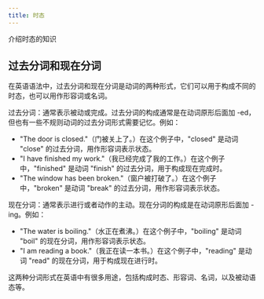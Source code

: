 ```yaml
---
title: 时态
---
```


介绍时态的知识

## 过去分词和现在分词

在英语语法中，过去分词和现在分词是动词的两种形式，它们可以用于构成不同的时态，也可以用作形容词或名词。

过去分词：通常表示被动或完成。过去分词的构成通常是在动词原形后面加 -ed，但也有一些不规则动词的过去分词形式需要记忆。例如：

- "The door is closed."（门被关上了。）在这个例子中，"closed" 是动词 "close" 的过去分词，用作形容词表示状态。
- "I have finished my work."（我已经完成了我的工作。）在这个例子中，"finished" 是动词 "finish" 的过去分词，用于构成现在完成时。
- "The window has been broken."（窗户被打破了。）在这个例子中，"broken" 是动词 "break" 的过去分词，用作形容词表示状态。

现在分词：通常表示进行或者动作的主动。现在分词的构成是在动词原形后面加 -ing。例如：

- "The water is boiling."（水正在煮沸。）在这个例子中，"boiling" 是动词 "boil" 的现在分词，用作形容词表示状态。
- "I am reading a book."（我正在读一本书。）在这个例子中，"reading" 是动词 "read" 的现在分词，用于构成现在进行时。

这两种分词形式在英语中有很多用途，包括构成时态、形容词、名词，以及被动语态等。
